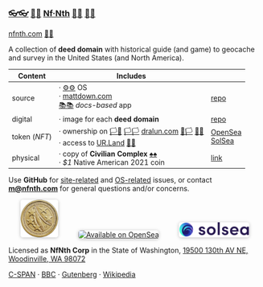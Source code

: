 
### [👓👓](http://xn--4p8ha.ws) [🧤🧤](http://xn--uv9ha.ws) [Nf·Nth](https://nfnth.com) [👖👖](http://xn--7p8ha.ws) [🧦🧦](http://xn--wv9ha.ws/)

[nfnth.com](https://nfnth.com) [🙂🙂](https://xn--938ha.ws)

A collection of **deed domain** with historical guide (and game) to geocache and survey in the United States (and North America).

|Content|Includes||
|-|-|-|
|source|· [⚙⚙](https://xn--x7ha.ws) OS<br/>· [mattdown.com](https://mattdown.com)<br/>[📚📚](https://xn--zt8ha.ws) *docs-based* app|[repo](https://github.com/nfnth/os)|
|digital|· image for each **deed domain**|[repo](https://github.com/nfnth/deed)|
|token (*NFT*)|· ownership on [🏳🏴](https://xn--en8hc.ws) [🏳🏳](https://xn--en8ha.ws) [dralun.com](https://dralun.com) [🏴🏳](https://xn--en8hb.ws) [🏴🏴](https://xn--fn8ha.ws)<br/>· access to [UR.Land](https://ur.land) [🌳🌳](https://xn--wh8ha.ws)|[OpenSea](https://opensea.io/nfnth)<br/>[SolSea](https://solsea.io/login)|
|physical|· copy of **Civilian Complex** [♠♠](https://xn--b6ha.ws)<br/>· *$1* Native American 2021 coin|[link](https://civilplex.com)|

Use **GitHub** for [site-related](https://github.com/nfnth/nfnth/issues) and [OS-related](https://github.com/nfnth/nfnth/issues) issues, or contact **m@nfnth.com** for general questions and/or concerns.

<a href="https://buy.stripe.com/5kA4hL5NB6Qv7Ty5kk" target="_blank"><img style="margin-left:24px; width:75px; border-radius:5px; box-shadow: 0px 1px 6px rgba(0, 0, 0, 0.25);" src="img/coin.jpg" alt="Purchase NfNth Collectible" /></a>&nbsp;&nbsp;&nbsp;&nbsp;<a href="https://opensea.io/nfnth" title="Buy on OpenSea" target="_blank"><img style="margin-left:24px; width:160px; border-radius:5px; box-shadow: 0px 1px 6px rgba(0, 0, 0, 0.25);" src="https://storage.googleapis.com/opensea-static/Logomark/Badge%20-%20Available%20On%20-%20Light.png" alt="Available on OpenSea" /></a>&nbsp;&nbsp;&nbsp;&nbsp;<a href="https://solsea.io/login" title="Buy on SolSea" target="_blank"><img style="margin-left:24px; width:140px; border-radius:5px; box-shadow: 0px 1px 6px rgba(0, 0, 0, 0.25);" src="img/SolSea_Logo.svg" alt="Available on SolSea" /></a>

Licensed as **NfNth Corp** in the State of Washington, [19500 130th AV NE, Woodinville, WA 98072](https://www.google.com/maps/place/19500+130th+Ave+NE,+Woodinville,+WA+98072/@47.7479925,-122.1874976,14.79z/data=!4m8!1m2!2m1!1surland!3m4!1s0x54900e91e7d1bbd7:0xc04ec07789786761!8m2!3d47.7690595!4d-122.1662039)

[C-SPAN](https://www.c-span.org) · [BBC](http://feeds.bbci.co.uk/news/rss.xml) · [Gutenberg](http://www.gutenberg.org) · [Wikipedia](http://www.wikipedia.org/wiki/Special:Random)
